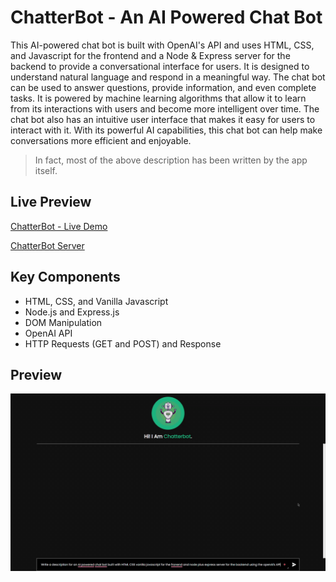 # ChatterBot - An AI Powered Chat Bot

This AI-powered chat bot is built with OpenAI's API and uses HTML, CSS, and Javascript for the frontend and a Node & Express server for the backend to provide a conversational interface for users. It is designed to understand natural language and respond in a meaningful way. The chat bot can be used to answer questions, provide information, and even complete tasks. It is powered by machine learning algorithms that allow it to learn from its interactions with users and become more intelligent over time. The chat bot also has an intuitive user interface that makes it easy for users to interact with it. With its powerful AI capabilities, this chat bot can help make conversations more efficient and enjoyable.

> In fact, most of the above description has been written by the app itself.

## Live Preview

[ChatterBot - Live Demo](https://chatterbot-dk.netlify.app/)

[ChatterBot Server](https://chatterbot-dk.onrender.com)

## Key Components

- HTML, CSS, and Vanilla Javascript
- Node.js and Express.js
- DOM Manipulation
- OpenAI API
- HTTP Requests (GET and POST) and Response

## Preview

![ChatterBot](./demo.gif)
